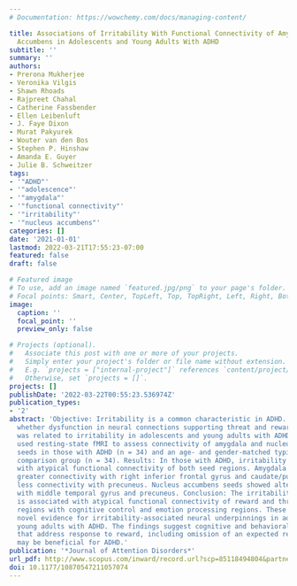 ```yaml
---
# Documentation: https://wowchemy.com/docs/managing-content/

title: Associations of Irritability With Functional Connectivity of Amygdala and Nucleus
  Accumbens in Adolescents and Young Adults With ADHD
subtitle: ''
summary: ''
authors:
- Prerona Mukherjee
- Veronika Vilgis
- Shawn Rhoads
- Rajpreet Chahal
- Catherine Fassbender
- Ellen Leibenluft
- J. Faye Dixon
- Murat Pakyurek
- Wouter van den Bos
- Stephen P. Hinshaw
- Amanda E. Guyer
- Julie B. Schweitzer
tags:
- '"ADHD"'
- '"adolescence"'
- '"amygdala"'
- '"functional connectivity"'
- '"irritability"'
- '"nucleus accumbens"'
categories: []
date: '2021-01-01'
lastmod: 2022-03-21T17:55:23-07:00
featured: false
draft: false

# Featured image
# To use, add an image named `featured.jpg/png` to your page's folder.
# Focal points: Smart, Center, TopLeft, Top, TopRight, Left, Right, BottomLeft, Bottom, BottomRight.
image:
  caption: ''
  focal_point: ''
  preview_only: false

# Projects (optional).
#   Associate this post with one or more of your projects.
#   Simply enter your project's folder or file name without extension.
#   E.g. `projects = ["internal-project"]` references `content/project/deep-learning/index.md`.
#   Otherwise, set `projects = []`.
projects: []
publishDate: '2022-03-22T00:55:23.536974Z'
publication_types:
- '2'
abstract: 'Objective: Irritability is a common characteristic in ADHD. We examined
  whether dysfunction in neural connections supporting threat and reward processing
  was related to irritability in adolescents and young adults with ADHD. Method: We
  used resting-state fMRI to assess connectivity of amygdala and nucleus accumbens
  seeds in those with ADHD (n = 34) and an age- and gender-matched typically-developing
  comparison group (n = 34). Results: In those with ADHD, irritability was associated
  with atypical functional connectivity of both seed regions. Amygdala seeds showed
  greater connectivity with right inferior frontal gyrus and caudate/putamen, and
  less connectivity with precuneus. Nucleus accumbens seeds showed altered connectivity
  with middle temporal gyrus and precuneus. Conclusion: The irritability-ADHD presentation
  is associated with atypical functional connectivity of reward and threat processing
  regions with cognitive control and emotion processing regions. These patterns provide
  novel evidence for irritability-associated neural underpinnings in adolescents and
  young adults with ADHD. The findings suggest cognitive and behavioral treatments
  that address response to reward, including omission of an expected reward and irritability,
  may be beneficial for ADHD.'
publication: '*Journal of Attention Disorders*'
url_pdf: http://www.scopus.com/inward/record.url?scp=85118494804&partnerID=8YFLogxK
doi: 10.1177/10870547211057074
---
```

